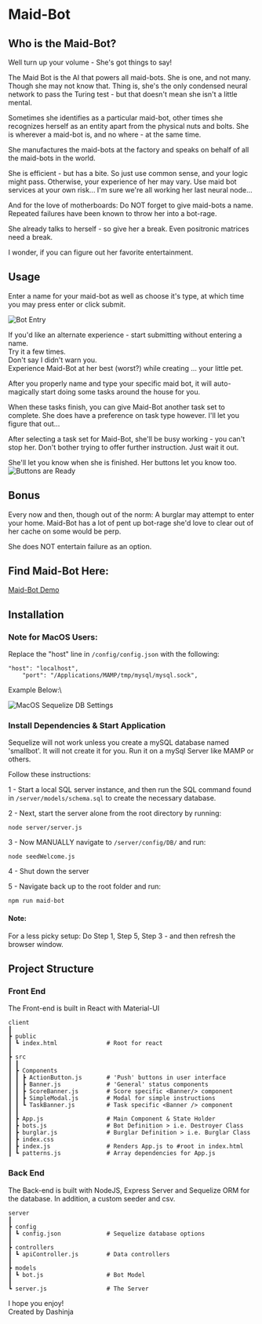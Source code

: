 # Maid-Bot

## Who is the Maid-Bot?

Well turn up your volume - She's got things to say!

The Maid Bot is the AI that powers all maid-bots. She is one, and not many. Though she may not know that. Thing is, she's the only condensed neural network to pass the Turing test - but that doesn't mean she isn't a little mental.

Sometimes she identifies as a particular maid-bot, other times she recognizes herself as an entity apart from the physical nuts and bolts. She is wherever a maid-bot is, and no where - at the same time.

She manufactures the maid-bots at the factory and speaks on behalf of all the maid-bots in the world.

She is efficient - but has a bite. So just use common sense, and your logic might pass. Otherwise, your experience of her may vary. Use maid bot services at your own risk... I'm sure we're all working her last neural node...

And for the love of motherboards: Do NOT forget to give maid-bots a name. Repeated failures have been known to throw her into a bot-rage.

She already talks to herself - so give her a break.
Even positronic matrices need a break.

I wonder, if you can figure out her favorite entertainment.

## Usage

Enter a name for your maid-bot as well as choose it's type, at which time you may press enter or click submit.

![Bot Entry](https://i.imgur.com/uX7C92m.gif)

If you'd like an alternate experience - start submitting without entering a name.\
 Try it a few times. \
 Don't say I didn't warn you. \
 Experience Maid-Bot at her best (worst?) while creating ... your little pet.

After you properly name and type your specific maid bot, it will auto-magically start doing some tasks around the house for you.

When these tasks finish, you can give Maid-Bot another task set to complete.
She does have a preference on task type however. I'll let you figure that out...

After selecting a task set for Maid-Bot, she'll be busy working - you can't stop her. Don't bother trying to offer further instruction. Just wait it out.

She'll let you know when she is finished.
Her buttons let you know too.
![Buttons are Ready](https://i.imgur.com/x5btO6h.gif)

## Bonus

Every now and then, though out of the norm: A burglar may attempt to enter your home. Maid-Bot has a lot of pent up bot-rage she'd love to clear out of her cache on some would be perp.

She does NOT entertain failure as an option.

## Find Maid-Bot Here:

[Maid-Bot Demo](https://maid-bots.herokuapp.com/)

## Installation

### Note for MacOS Users:

Replace the "host" line in `/config/config.json` with the following:

```
"host": "localhost",
    "port": "/Applications/MAMP/tmp/mysql/mysql.sock",
```

Example Below:\

![MacOS Sequelize DB Settings](https://i.imgur.com/w3VOnMn.png)

### Install Dependencies & Start Application

Sequelize will not work unless you create a mySQL database named 'smallbot'. It will not create it for you.
Run it on a mySql Server like MAMP or others.

Follow these instructions:

1 - Start a local SQL server instance, and then run the SQL command found in
`/server/models/schema.sql` to create the necessary database.

2 - Next, start the server alone from the root directory by running:

```
node server/server.js
```

3 - Now MANUALLY navigate to `/server/config/DB/` and run:

```
node seedWelcome.js
```

4 - Shut down the server

5 - Navigate back up to the root folder and run:

```
npm run maid-bot
```

#### Note:

For a less picky setup:
Do Step 1, Step 5, Step 3 - and then refresh the browser window.

## Project Structure

### Front End

The Front-end is built in React with Material-UI

```
client
┃
┣ public
┃ ┗ index.html              # Root for react
┃
┣ src
┃ ┃
┃ ┣ Components
┃ ┃ ┣ ActionButton.js       # 'Push' buttons in user interface
┃ ┃ ┣ Banner.js             # 'General' status components
┃ ┃ ┣ ScoreBanner.js        # Score specific <Banner/> component
┃ ┃ ┣ SimpleModal.js        # Modal for simple instructions
┃ ┃ ┗ TaskBanner.js         # Task specific <Banner /> component
┃ ┃
┃ ┣ App.js                  # Main Component & State Holder
┃ ┣ bots.js                 # Bot Definition > i.e. Destroyer Class
┃ ┣ burglar.js              # Burglar Definition > i.e. Burglar Class
┃ ┣ index.css
┃ ┣ index.js                # Renders App.js to #root in index.html
┃ ┗ patterns.js             # Array dependencies for App.js
```

### Back End

The Back-end is built with NodeJS, Express Server and Sequelize ORM for the database. In addition, a custom seeder and csv.

```
server
┃
┣ config
┃ ┗ config.json             # Sequelize database options
┃
┣ controllers
┃ ┗ apiController.js        # Data controllers
┃
┣ models
┃ ┗ bot.js                  # Bot Model
┃
┗ server.js                 # The Server
```

I hope you enjoy!\
Created by Dashinja

